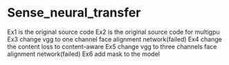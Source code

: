 # Sense_neural_transfer
Ex1 is the original source code
Ex2 is the original source code for multigpu
Ex3 change vgg to one channel face alignment network(failed)
Ex4 change the content loss to  content-aware
Ex5 change vgg to three channels face alignment network(failed)
Ex6 add mask to the model
